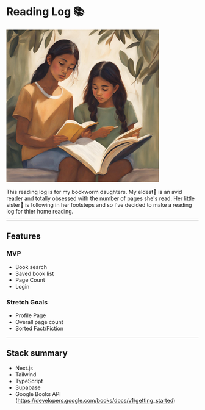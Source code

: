 # Reading Log 📚

<img src="public/sisters-reading.png" width="400" height="400">

This reading log is for my bookworm daughters. My eldest🚀 is an avid reader and totally obsessed with the number of pages she's read. Her little sister🦄 is following in her footsteps and so I've decided to make a reading log for thier home reading.

---

## Features

### MVP

- Book search
- Saved book list
- Page Count
- Login

### Stretch Goals

- Profile Page
- Overall page count
- Sorted Fact/Fiction

---

## Stack summary

- Next.js
- Tailwind
- TypeScript
- Supabase
- Google Books API (https://developers.google.com/books/docs/v1/getting_started)
